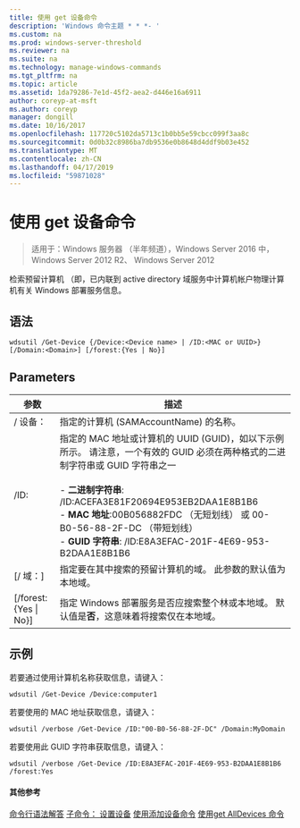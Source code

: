 ```yaml
---
title: 使用 get 设备命令
description: 'Windows 命令主题 * * *- '
ms.custom: na
ms.prod: windows-server-threshold
ms.reviewer: na
ms.suite: na
ms.technology: manage-windows-commands
ms.tgt_pltfrm: na
ms.topic: article
ms.assetid: 1da79286-7e1d-45f2-aea2-d446e16a6911
author: coreyp-at-msft
ms.author: coreyp
manager: dongill
ms.date: 10/16/2017
ms.openlocfilehash: 117720c5102da5713c1b0bb5e59cbcc099f3aa8c
ms.sourcegitcommit: 0d0b32c8986ba7db9536e0b8648d4ddf9b03e452
ms.translationtype: MT
ms.contentlocale: zh-CN
ms.lasthandoff: 04/17/2019
ms.locfileid: "59871028"
---
```

# <a name="using-the-get-device-command"></a>使用 get 设备命令

>适用于：Windows 服务器 （半年频道），Windows Server 2016 中，Windows Server 2012 R2、 Windows Server 2012

检索预留计算机 （即，已内联到 active directory 域服务中计算机帐户物理计算机有关 Windows 部署服务信息。
## <a name="syntax"></a>语法
```
wdsutil /Get-Device {/Device:<Device name> | /ID:<MAC or UUID>} [/Domain:<Domain>] [/forest:{Yes | No}]
```
## <a name="parameters"></a>Parameters
|参数|描述|
|-------|--------|
|/ 设备：<Device name>|指定的计算机 (SAMAccountName) 的名称。|
|/ID:<MAC or UUID>|指定的 MAC 地址或计算机的 UUID (GUID)，如以下示例所示。 请注意，一个有效的 GUID 必须在两种格式的二进制字符串或 GUID 字符串之一<br /><br />-   **二进制字符串**: /ID:ACEFA3E81F20694E953EB2DAA1E8B1B6<br />-   **MAC 地址**:00B056882FDC （无短划线） 或 00-B0-56-88-2F-DC （带短划线）<br />-   **GUID 字符串**: /ID:E8A3EFAC-201F-4E69-953-B2DAA1E8B1B6|
|[/ 域：<Domain>]|指定要在其中搜索的预留计算机的域。 此参数的默认值为本地域。|
|[/forest:{Yes &#124; No}]|指定 Windows 部署服务是否应搜索整个林或本地域。 默认值是**否**，这意味着将搜索仅在本地域。|
## <a name="BKMK_examples"></a>示例
若要通过使用计算机名称获取信息，请键入：
```
wdsutil /Get-Device /Device:computer1
```
若要使用的 MAC 地址获取信息，请键入：
```
wdsutil /verbose /Get-Device /ID:"00-B0-56-88-2F-DC" /Domain:MyDomain
```
若要使用此 GUID 字符串获取信息，请键入：
```
wdsutil /verbose /Get-Device /ID:E8A3EFAC-201F-4E69-953-B2DAA1E8B1B6 /forest:Yes
```
#### <a name="additional-references"></a>其他参考
[命令行语法解答](command-line-syntax-key.md)
[子命令： 设置设备](subcommand-set-device.md)
[使用添加设备命令](using-the-add-device-command.md)
[使用get AllDevices 命令](using-the-get-alldevices-command.md)
